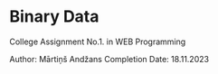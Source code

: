 # Binary Data

College Assignment No.1. in WEB Programming

Author: Mārtiņš Andžans
Completion Date: 18.11.2023

